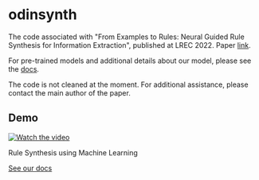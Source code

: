 # odinsynth

The code associated with "From Examples to Rules: Neural Guided Rule Synthesis for Information Extraction", published at LREC 2022. Paper [link](https://arxiv.org/abs/2202.00475).

For pre-trained models and additional details about our model, please see the [docs](https://clulab.github.io/odinsynth).

The code is not cleaned at the moment. For additional assistance, please contact the main author of the paper.


## Demo
[![Watch the video](https://user-images.githubusercontent.com/11160695/164539238-d4cd9d7b-ba39-4af9-af48-05bbce4da651.png)](https://www.youtube.com/watch?v=x27sciJJxv8)





Rule Synthesis using Machine Learning

[See our docs](https://clulab.github.io/odinsynth)
